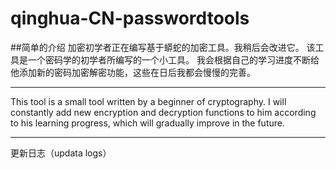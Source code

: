 # qinghua-CN-passwordtools
##简单的介绍
加密初学者正在编写基于蟒蛇的加密工具。我稍后会改进它。
该工具是一个密码学的初学者所编写的一个小工具。
我会根据自己的学习进度不断给他添加新的密码加密解密功能，这些在日后我都会慢慢的完善。
***
This tool is a small tool written by a beginner of cryptography. I will constantly add new encryption and decryption functions to him according to his learning progress, which will gradually improve in the future.
***
更新日志（updata logs）

